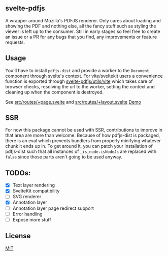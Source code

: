 ## svelte-pdfjs

A wrapper around Mozilla's PDFJS renderer. Only cares about loading and showing the PDF and nothing else, all the fancy stuff such as styling the viewer is left up to the consumer. Still in early stages so feel free to create an issue or a PR for any bugs that you find, any improvements or feature requests.

## Usage

You'll have to install `pdfjs-dist` and provide a worker to the `Document` component through svelte's context. For vite/sveltekit users a convenience function is exported through [svelte-pdfjs/utils/vite](src/lib/utils/vite.ts) which takes care of browser checks, resolving the url to the worker, setting the context and cleaning up when the component is destroyed.

See [src/routes/+page.svelte](src/routes/+page.svelte) and [src/routes/+layout.svelte](src/routes/+layout.svelte)
[Demo](https://gtm-nayan.github.io/svelte-pdfjs)

## SSR

For now this package cannot be used with SSR, contributions to improve in that area are more than welcome. Because of how pdfjs-dist is packaged, there is an eval which prevents bundlers from properly minifying whatever chunk it ends up in. To get around it, you can patch your installation of pdfjs-dist such that all instances of `_is_node.isNodeJs` are replaced with `false` since those parts aren't going to be used anyway.

## TODOs:

- [x] Text layer rendering
- [x] SvelteKit compatibility
- [ ] SVG renderer
- [x] Annotation layer
- [ ] Annotation layer page redirect support
- [ ] Error handling
- [ ] Expose more stuff

## License

[MIT](LICENSE)
